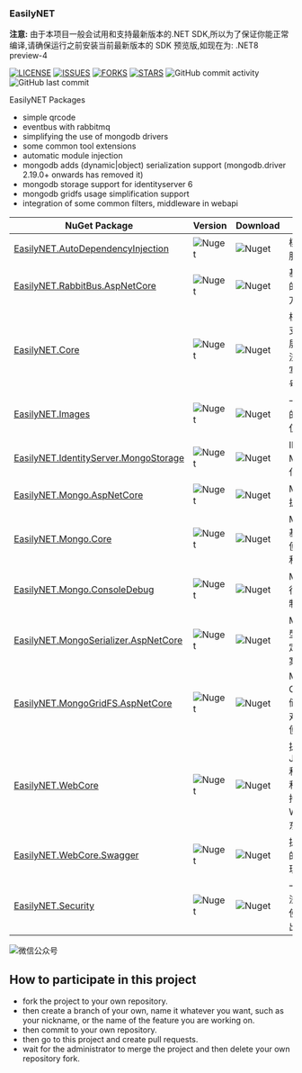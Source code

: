 ### EasilyNET

**注意:** 由于本项目一般会试用和支持最新版本的.NET SDK,所以为了保证你能正常编译,请确保运行之前安装当前最新版本的 SDK 预览版,如现在为: .NET8 preview-4

[![LICENSE](https://img.shields.io/github/license/EasilyNET/EasilyNET)](https://img.shields.io/github/license/EasilyNET/EasilyNET)
[![ISSUES](https://img.shields.io/github/issues/EasilyNET/EasilyNET)](https://img.shields.io/github/issues/EasilyNET/EasilyNET)
[![FORKS](https://img.shields.io/github/forks/EasilyNET/EasilyNET)](https://img.shields.io/github/forks/EasilyNET/EasilyNET)
[![STARS](https://img.shields.io/github/stars/EasilyNET/EasilyNET)](https://img.shields.io/github/stars/EasilyNET/EasilyNET)
![GitHub commit activity](https://img.shields.io/github/commit-activity/y/EasilyNET/EasilyNET)
![GitHub last commit](https://img.shields.io/github/last-commit/EasilyNET/EasilyNET)

EasilyNET Packages

- simple qrcode
- eventbus with rabbitmq
- simplifying the use of mongodb drivers
- some common tool extensions
- automatic module injection
- mongodb adds (dynamic|object) serialization support (mongodb.driver 2.19.0+ onwards has removed it)
- mongodb storage support for identityserver 6
- mongodb gridfs usage simplification support
- integration of some common filters, middleware in webapi

| NuGet Package                                                                                                 | Version                                                                        | Download                                                                        | Description                                                                    |
| ------------------------------------------------------------------------------------------------------------- | ------------------------------------------------------------------------------ | ------------------------------------------------------------------------------- | ------------------------------------------------------------------------------ |
| [EasilyNET.AutoDependencyInjection](https://www.nuget.org/packages/EasilyNET.AutoDependencyInjection)         | ![Nuget](https://img.shields.io/nuget/v/EasilyNET.AutoDependencyInjection)     | ![Nuget](https://img.shields.io/nuget/dt/EasilyNET.AutoDependencyInjection)     | 模块化自动注入服务                                                             |
| [EasilyNET.RabbitBus.AspNetCore](https://www.nuget.org/packages/EasilyNET.RabbitBus.AspNetCore)               | ![Nuget](https://img.shields.io/nuget/v/EasilyNET.RabbitBus.AspNetCore)        | ![Nuget](https://img.shields.io/nuget/dt/EasilyNET.RabbitBus.AspNetCore)        | 基于 RabbitMQ 的消息总线处理方案                                               |
| [EasilyNET.Core](https://www.nuget.org/packages/EasilyNET.Core)                                               | ![Nuget](https://img.shields.io/nuget/v/EasilyNET.Core)                        | ![Nuget](https://img.shields.io/nuget/dt/EasilyNET.Core)                        | 核心库等,用于支持一些各种扩展方法和奇妙语法功能,RMB 大写,农历,身份证号码校验等 |
| [EasilyNET.Images](https://www.nuget.org/packages/EasilyNET.Images)                                           | ![Nuget](https://img.shields.io/nuget/v/EasilyNET.Images)                      | ![Nuget](https://img.shields.io/nuget/dt/EasilyNET.Images)                      | 一些涉及到图形的工具包,目前仅有 QrCode                                         |
| [EasilyNET.IdentityServer.MongoStorage](https://www.nuget.org/packages/EasilyNET.IdentityServer.MongoStorage) | ![Nuget](https://img.shields.io/nuget/v/EasilyNET.IdentityServer.MongoStorage) | ![Nuget](https://img.shields.io/nuget/dt/EasilyNET.IdentityServer.MongoStorage) | IDS6.x 的 Mongodb 持久化支持方案                                               |
| [EasilyNET.Mongo.AspNetCore](https://www.nuget.org/packages/EasilyNET.Mongo.AspNetCore)                       | ![Nuget](https://img.shields.io/nuget/v/EasilyNET.Mongo.AspNetCore)            | ![Nuget](https://img.shields.io/nuget/dt/EasilyNET.Mongo.AspNetCore)            | MongoDB 驱动扩展                                                             |
| [EasilyNET.Mongo.Core](https://www.nuget.org/packages/EasilyNET.Mongo.Core)                                   | ![Nuget](https://img.shields.io/nuget/v/EasilyNET.Mongo.Core)                  | ![Nuget](https://img.shields.io/nuget/dt/EasilyNET.Mongo.Core)                  | MongoDB 驱动基础类型支持,便于将业务代码和配置代码分开                           |
| [EasilyNET.Mongo.ConsoleDebug](https://www.nuget.org/packages/EasilyNET.Mongo.ConsoleDebug)                   | ![Nuget](https://img.shields.io/nuget/v/EasilyNET.Mongo.ConsoleDebug)          | ![Nuget](https://img.shields.io/nuget/dt/EasilyNET.Mongo.ConsoleDebug)          | MongoDB 的执行命令输出到控制台                                                 |
| [EasilyNET.MongoSerializer.AspNetCore](https://www.nuget.org/packages/EasilyNET.MongoSerializer.AspNetCore)   | ![Nuget](https://img.shields.io/nuget/v/EasilyNET.MongoSerializer.AspNetCore)  | ![Nuget](https://img.shields.io/nuget/dt/EasilyNET.MongoSerializer.AspNetCore)  | MongoDB 的类型扩展,以及自定义类型扩展方案                                      |
| [EasilyNET.MongoGridFS.AspNetCore](https://www.nuget.org/packages/EasilyNET.MongoGridFS.AspNetCore)           | ![Nuget](https://img.shields.io/nuget/v/EasilyNET.MongoGridFS.AspNetCore)      | ![Nuget](https://img.shields.io/nuget/dt/EasilyNET.MongoGridFS.AspNetCoreS)     | MongoDB GridFS 对象存储解决方案,使对象存储操作简便                             |
| [EasilyNET.WebCore](https://www.nuget.org/packages/EasilyNET.WebCore)                                         | ![Nuget](https://img.shields.io/nuget/v/EasilyNET.WebCore)                     | ![Nuget](https://img.shields.io/nuget/dt/EasilyNET.WebCore)                     | 提供 JsonConverter,和全局统一返回和异常处理支持,以及一些 WebAPI 常用的东西     |
| [EasilyNET.WebCore.Swagger](https://www.nuget.org/packages/EasilyNET.WebCore.Swagger)                         | ![Nuget](https://img.shields.io/nuget/v/EasilyNET.WebCore.Swagger)             | ![Nuget](https://img.shields.io/nuget/dt/EasilyNET.WebCore.Swagger)             | 提供 Swagger 的一些 Filter 实现.                                               |
| [EasilyNET.Security](https://www.nuget.org/packages/EasilyNET.Security)                                       | ![Nuget](https://img.shields.io/nuget/v/EasilyNET.Security)                    | ![Nuget](https://img.shields.io/nuget/dt/EasilyNET.Security)                    | 一个常用加密算法的封装库,从使用简单的目的出发                                  |

![微信公众号](https://github.com/joesdu/joesdu/blob/main/wechat-official-account.png#pic_center)

## How to participate in this project

- fork the project to your own repository.
- then create a branch of your own, name it whatever you want, such as your nickname, or the name of the feature you are working on.
- then commit to your own repository.
- then go to this project and create pull requests.
- wait for the administrator to merge the project and then delete your own repository fork.
